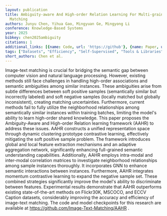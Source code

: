 ```yaml
---
layout: publication
title: Ambiguity-aware And High-order Relation Learning For Multi-grained Image-text
  Matching
authors: Junyu Chen, Yihua Gao, Mingyuan Ge, Mingyong Li
conference: Knowledge-Based Systems
year: 2025
bibkey: chen2025ambiguity
citations: 1
additional_links: [{name: Code, url: 'https://github'}, {name: Paper, url: 'https://arxiv.org/abs/2507.09256'}]
tags: ["Datasets", "Efficiency", "Self-Supervised", "Tools & Libraries"]
short_authors: Chen et al.
---
```

Image-text matching is crucial for bridging the semantic gap between computer vision and natural language processing. However, existing methods still face challenges in handling high-order associations and semantic ambiguities among similar instances. These ambiguities arise from subtle differences between soft positive samples (semantically similar but incorrectly labeled) and soft negative samples (locally matched but globally inconsistent), creating matching uncertainties. Furthermore, current methods fail to fully utilize the neighborhood relationships among semantically similar instances within training batches, limiting the model's ability to learn high-order shared knowledge. This paper proposes the Ambiguity-Aware and High-order Relation learning framework (AAHR) to address these issues. AAHR constructs a unified representation space through dynamic clustering prototype contrastive learning, effectively mitigating the soft positive sample problem. The framework introduces global and local feature extraction mechanisms and an adaptive aggregation network, significantly enhancing full-grained semantic understanding capabilities. Additionally, AAHR employs intra-modal and inter-modal correlation matrices to investigate neighborhood relationships among sample instances thoroughly. It incorporates GNN to enhance semantic interactions between instances. Furthermore, AAHR integrates momentum contrastive learning to expand the negative sample set. These combined strategies significantly improve the model's ability to discriminate between features. Experimental results demonstrate that AAHR outperforms existing state-of-the-art methods on Flickr30K, MSCOCO, and ECCV Caption datasets, considerably improving the accuracy and efficiency of image-text matching. The code and model checkpoints for this research are available at https://github.com/Image-Text-Matching/AAHR .